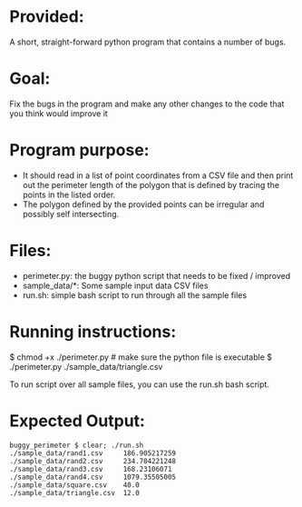 # Provided:
A short, straight-forward python program that contains a number of bugs.

# Goal:
Fix the bugs in the program and make any other changes to the code that you
think would improve it

# Program purpose:
- It should read in a list of point coordinates from a CSV file and then print 
out the perimeter length of the polygon that is defined by tracing the points
in the listed order.
- The polygon defined by the provided points can be irregular and possibly self
intersecting. 

# Files:
- perimeter.py: the buggy python script that needs to be fixed / improved
- sample_data/*: Some sample input data CSV files
- run.sh: simple bash script to run through all the sample files

# Running instructions:
$ chmod +x ./perimeter.py  # make sure the python file is executable
$ ./perimeter.py ./sample_data/triangle.csv

To run script over all sample files, you can use the run.sh bash script.

# Expected Output:
```
buggy_perimeter $ clear; ./run.sh
./sample_data/rand1.csv     186.905217259
./sample_data/rand2.csv     234.704221248
./sample_data/rand3.csv     168.23106071
./sample_data/rand4.csv     1079.35505005
./sample_data/square.csv    40.0
./sample_data/triangle.csv  12.0
```